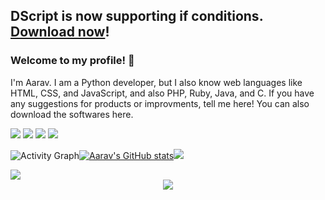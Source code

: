 ## DScript is now supporting if conditions. [Download now](https://github.com/aaravdave/DScript)! 
### Welcome to my profile! 👋
I'm Aarav. I am a Python developer, but I also know web languages like HTML, CSS, and JavaScript, and also PHP, Ruby, Java, and C. If you have any suggestions for products or improvments, tell me here! You can also download the softwares here.

![](https://komarev.com/ghpvc/?username=aaravdave&color=blue) 
![](https://img.shields.io/badge/OS-macOS&nbsp;11-informational?style=flat&logo=mac&logoColor=blue&color=0C7DBE)
![](https://img.shields.io/badge/Editor-PyCharm&nbsp;-informational?style=flat&logo=pycharm&logoColor=blue&color=0C7DBE)
![](https://img.shields.io/badge/Shell-Terminal-informational?style=flat&logo=terminal&logoColor=blue&color=0C7DBE)

![Activity Graph](https://activity-graph.herokuapp.com/graph?username=aaravdave&theme=github)[![Aarav's GitHub stats](https://github-readme-stats.vercel.app/api?username=aaravdave)](https://github.com/aaravdave/github-readme-stats)<img src="https://github-readme-streak-stats.herokuapp.com/?user=aaravdave&"/>

<img src="https://github-readme-stats.vercel.app/api/top-langs/?username=aaravdave&layout=compact"/>
<div align="center">
  <img src="https://github-profile-trophy.vercel.app/?username=aaravdave&column=7&theme=onedark" />
</div>
